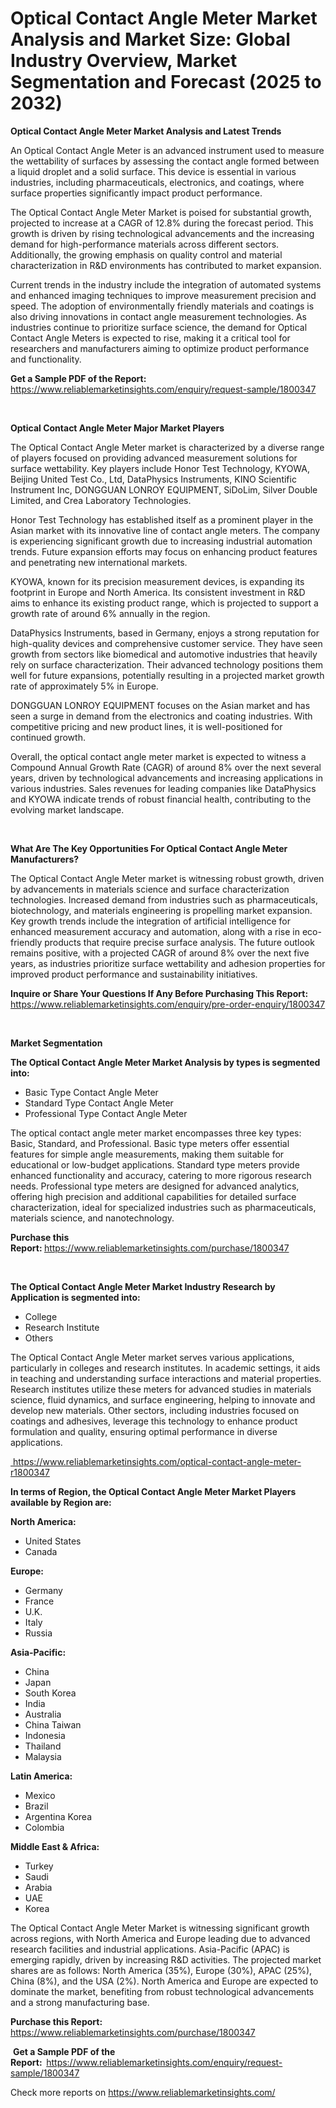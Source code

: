 <p><h1>Optical Contact Angle Meter Market Analysis and Market Size: Global Industry Overview, Market Segmentation and Forecast (2025 to 2032)</h1></p><p><strong>Optical Contact Angle Meter Market Analysis and Latest Trends</strong></p>
<p><p>An Optical Contact Angle Meter is an advanced instrument used to measure the wettability of surfaces by assessing the contact angle formed between a liquid droplet and a solid surface. This device is essential in various industries, including pharmaceuticals, electronics, and coatings, where surface properties significantly impact product performance.</p><p>The Optical Contact Angle Meter Market is poised for substantial growth, projected to increase at a CAGR of 12.8% during the forecast period. This growth is driven by rising technological advancements and the increasing demand for high-performance materials across different sectors. Additionally, the growing emphasis on quality control and material characterization in R&D environments has contributed to market expansion. </p><p>Current trends in the industry include the integration of automated systems and enhanced imaging techniques to improve measurement precision and speed. The adoption of environmentally friendly materials and coatings is also driving innovations in contact angle measurement technologies. As industries continue to prioritize surface science, the demand for Optical Contact Angle Meters is expected to rise, making it a critical tool for researchers and manufacturers aiming to optimize product performance and functionality.</p></p>
<p><strong>Get a Sample PDF of the Report:&nbsp;</strong> <a href="https://www.reliablemarketinsights.com/enquiry/request-sample/1800347?utm_campaign=2802&utm_medium=2&utm_source=Github&utm_content=ia&utm_term=10042025&utm_id=optical-contact-angle-meter">https://www.reliablemarketinsights.com/enquiry/request-sample/1800347</a></p>
<p>&nbsp;</p>
<p><strong>Optical Contact Angle Meter Major Market Players</strong></p>
<p><p>The Optical Contact Angle Meter market is characterized by a diverse range of players focused on providing advanced measurement solutions for surface wettability. Key players include Honor Test Technology, KYOWA, Beijing United Test Co., Ltd, DataPhysics Instruments, KINO Scientific Instrument Inc, DONGGUAN LONROY EQUIPMENT, SiDoLim, Silver Double Limited, and Crea Laboratory Technologies. </p><p>Honor Test Technology has established itself as a prominent player in the Asian market with its innovative line of contact angle meters. The company is experiencing significant growth due to increasing industrial automation trends. Future expansion efforts may focus on enhancing product features and penetrating new international markets.</p><p>KYOWA, known for its precision measurement devices, is expanding its footprint in Europe and North America. Its consistent investment in R&D aims to enhance its existing product range, which is projected to support a growth rate of around 6% annually in the region.</p><p>DataPhysics Instruments, based in Germany, enjoys a strong reputation for high-quality devices and comprehensive customer service. They have seen growth from sectors like biomedical and automotive industries that heavily rely on surface characterization. Their advanced technology positions them well for future expansions, potentially resulting in a projected market growth rate of approximately 5% in Europe.</p><p>DONGGUAN LONROY EQUIPMENT focuses on the Asian market and has seen a surge in demand from the electronics and coating industries. With competitive pricing and new product lines, it is well-positioned for continued growth.</p><p>Overall, the optical contact angle meter market is expected to witness a Compound Annual Growth Rate (CAGR) of around 8% over the next several years, driven by technological advancements and increasing applications in various industries. Sales revenues for leading companies like DataPhysics and KYOWA indicate trends of robust financial health, contributing to the evolving market landscape.</p></p>
<p>&nbsp;</p>
<p><strong>What Are The Key Opportunities For Optical Contact Angle Meter Manufacturers?</strong></p>
<p><p>The Optical Contact Angle Meter market is witnessing robust growth, driven by advancements in materials science and surface characterization technologies. Increased demand from industries such as pharmaceuticals, biotechnology, and materials engineering is propelling market expansion. Key growth trends include the integration of artificial intelligence for enhanced measurement accuracy and automation, along with a rise in eco-friendly products that require precise surface analysis. The future outlook remains positive, with a projected CAGR of around 8% over the next five years, as industries prioritize surface wettability and adhesion properties for improved product performance and sustainability initiatives.</p></p>
<p><strong>Inquire or Share Your Questions If Any Before Purchasing This Report:</strong> <a href="https://www.reliablemarketinsights.com/enquiry/pre-order-enquiry/1800347?utm_campaign=2802&utm_medium=2&utm_source=Github&utm_content=ia&utm_term=10042025&utm_id=optical-contact-angle-meter">https://www.reliablemarketinsights.com/enquiry/pre-order-enquiry/1800347</a></p>
<p>&nbsp;</p>
<p><strong>Market Segmentation</strong></p>
<p><strong>The Optical Contact Angle Meter Market Analysis by types is segmented into:</strong></p>
<p><ul><li>Basic Type Contact Angle Meter</li><li>Standard Type Contact Angle Meter</li><li>Professional Type Contact Angle Meter</li></ul></p>
<p><p>The optical contact angle meter market encompasses three key types: Basic, Standard, and Professional. Basic type meters offer essential features for simple angle measurements, making them suitable for educational or low-budget applications. Standard type meters provide enhanced functionality and accuracy, catering to more rigorous research needs. Professional type meters are designed for advanced analytics, offering high precision and additional capabilities for detailed surface characterization, ideal for specialized industries such as pharmaceuticals, materials science, and nanotechnology.</p></p>
<p><strong>Purchase this Report:&nbsp;</strong><a href="https://www.reliablemarketinsights.com/purchase/1800347?utm_campaign=2802&utm_medium=2&utm_source=Github&utm_content=ia&utm_term=10042025&utm_id=optical-contact-angle-meter">https://www.reliablemarketinsights.com/purchase/1800347</a></p>
<p>&nbsp;</p>
<p><strong>The Optical Contact Angle Meter Market Industry Research by Application is segmented into:</strong></p>
<p><ul><li>College</li><li>Research Institute</li><li>Others</li></ul></p>
<p><p>The Optical Contact Angle Meter market serves various applications, particularly in colleges and research institutes. In academic settings, it aids in teaching and understanding surface interactions and material properties. Research institutes utilize these meters for advanced studies in materials science, fluid dynamics, and surface engineering, helping to innovate and develop new materials. Other sectors, including industries focused on coatings and adhesives, leverage this technology to enhance product formulation and quality, ensuring optimal performance in diverse applications.</p></p>
<p><a href="https://www.reliablemarketinsights.com/optical-contact-angle-meter-r1800347?utm_campaign=2802&utm_medium=2&utm_source=Github&utm_content=ia&utm_term=10042025&utm_id=optical-contact-angle-meter">&nbsp;https://www.reliablemarketinsights.com/optical-contact-angle-meter-r1800347</a></p>
<p><strong>In terms of Region, the Optical Contact Angle Meter Market Players available by Region are:</strong></p>
<p>
    <p> <strong> North America: </strong>
        <ul>
            <li>United States</li>
            <li>Canada</li>
        </ul>
        </p> 
    <p> <strong> Europe: </strong>
        <ul>
            <li>Germany</li>
            <li>France</li>
            <li>U.K.</li>
            <li>Italy</li>
            <li>Russia</li>
        </ul>
        </p> 
    <p> <strong> Asia-Pacific: </strong>
        <ul>
            <li>China</li>
            <li>Japan</li>
            <li>South Korea</li>
            <li>India</li>
            <li>Australia</li>
            <li>China Taiwan</li>
            <li>Indonesia</li>
            <li>Thailand</li>
            <li>Malaysia</li>
        </ul>
        </p> 
    <p> <strong> Latin America: </strong>
        <ul>
            <li>Mexico</li>
            <li>Brazil</li>
            <li>Argentina Korea</li>
            <li>Colombia</li>
        </ul>
        </p> 
    <p> <strong> Middle East & Africa: </strong>
        <ul>
            <li>Turkey</li>
            <li>Saudi</li>
            <li>Arabia</li>
            <li>UAE</li>
            <li>Korea</li>
        </ul>
    </p>
    </p>
<p><p>The Optical Contact Angle Meter Market is witnessing significant growth across regions, with North America and Europe leading due to advanced research facilities and industrial applications. Asia-Pacific (APAC) is emerging rapidly, driven by increasing R&D activities. The projected market shares are as follows: North America (35%), Europe (30%), APAC (25%), China (8%), and the USA (2%). North America and Europe are expected to dominate the market, benefiting from robust technological advancements and a strong manufacturing base.</p></p>
<p><strong>Purchase this Report: </strong><a href="https://www.reliablemarketinsights.com/purchase/1800347?utm_campaign=2802&utm_medium=2&utm_source=Github&utm_content=ia&utm_term=10042025&utm_id=optical-contact-angle-meter">https://www.reliablemarketinsights.com/purchase/1800347</a></p>
<p>&nbsp;<strong>Get a Sample PDF of the Report:&nbsp;&nbsp;</strong><a href="https://www.reliablemarketinsights.com/enquiry/request-sample/1800347?utm_campaign=2802&utm_medium=2&utm_source=Github&utm_content=ia&utm_term=10042025&utm_id=optical-contact-angle-meter">https://www.reliablemarketinsights.com/enquiry/request-sample/1800347</a></p>
<p><strong></strong></p>
<p>Check more reports on <a href="https://www.reliablemarketinsights.com/?utm_campaign=2802&utm_medium=2&utm_source=Github&utm_content=ia&utm_term=10042025&utm_id=optical-contact-angle-meter">https://www.reliablemarketinsights.com/</a></p>